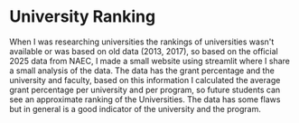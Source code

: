 # University Ranking

When I was researching universities the rankings of universities wasn't available or was based on old data (2013, 2017), so based on the official 2025 data from NAEC, I made a small website using streamlit where I share a small analysis of the data.
The data has the grant percentage and the university and faculty, based on this information I calculated the average grant percentage per university and per program, so future students can see an approximate ranking of the Universities. The data has some flaws
but in general is a good indicator of the university and the program.
